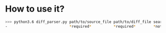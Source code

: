 # How to use it?

```bash
>>> python3.6 diff_parser.py path/to/source_file path/to/diff_file searchable_id
-                            *required*          *required*        *not-required*
```